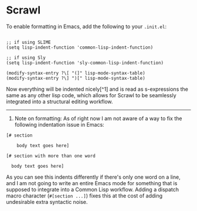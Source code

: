 # Scrawl

To enable formatting in Emacs, add the following to your `.init.el`:

```emacs-lisp

;; if using SLIME
(setq lisp-indent-function 'common-lisp-indent-function)

;; if using Sly
(setq lisp-indent-function 'sly-common-lisp-indent-function)

(modify-syntax-entry ?\[ "(]" lisp-mode-syntax-table)
(modify-syntax-entry ?\] ")[" lisp-mode-syntax-table)

```

Now everything will be indented nicely[^1] and is read as s-expressions
the same as any other lisp code, which allows for Scrawl to be
seamlessly integrated into a structural editing workflow.

---
1. Note on formatting: As of right now I am not aware of a way to
fix the following indentation issue in Emacs:

```
[# section

    body text goes here]

[# section with more than one word

  body text goes here]
```

As you can see this indents differently if there's only one word on a
line, and I am not going to write an entire Emacs mode for something
that is supposed to integrate into a Common Lisp workflow. Adding a
dispatch macro character (`#[section ...]`) fixes this at the cost of
adding undesirable extra syntactic noise.